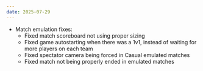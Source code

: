 ```yaml
---
date: 2025-07-29
---
```


* Match emulation fixes:
  * Fixed match scoreboard not using proper sizing
  * Fixed game autostarting when there was a 1v1, instead of waiting for more players on each team
  * Fixed spectator camera being forced in Casual emulated matches
  * Fixed match not being properly ended in emulated matches
